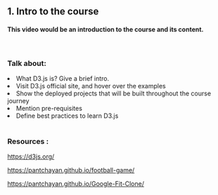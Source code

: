 ## 1. Intro to the course

#### This video would be an introduction to the course and its content.

<br>

### Talk about:

<li>
What D3.js is? Give a brief intro.
</li>
<li>
Visit D3.js official site, and hover over the examples 
</li>
<li>
Show the deployed projects that will be built throughout the course journey
</li>
<li>
Mention pre-requisites
</li>
<li>
Define best practices to learn D3.js
</li>

<br>

### Resources : 

https://d3js.org/

https://pantchayan.github.io/football-game/

https://pantchayan.github.io/Google-Fit-Clone/

